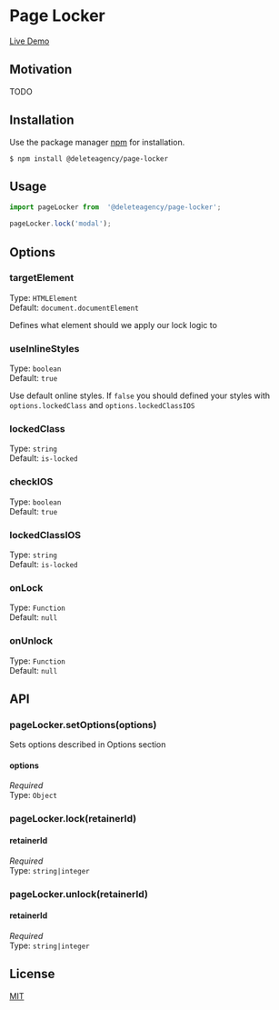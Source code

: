 # Page Locker

[Live Demo](https://delete-agency.github.io/page-locker/)

## Motivation

TODO 

## Installation

Use the package manager [npm](https://docs.npmjs.com/about-npm/) for installation.

```
$ npm install @deleteagency/page-locker
```

## Usage

```js
import pageLocker from  '@deleteagency/page-locker';

pageLocker.lock('modal');
```

## Options

### targetElement

Type: `HTMLElement`<br>
Default: `document.documentElement`

Defines what element should we apply our lock logic to

### useInlineStyles

Type: `boolean`<br>
Default: `true`

Use default online styles. If `false` you should defined your styles with `options.lockedClass` and `options.lockedClassIOS`

### lockedClass

Type: `string`<br>
Default: `is-locked`

### checkIOS

Type: `boolean`<br>
Default: `true`

### lockedClassIOS

Type: `string`<br>
Default: `is-locked`

### onLock

Type: `Function`<br>
Default: `null`

### onUnlock

Type: `Function`<br>
Default: `null`

## API

### pageLocker.setOptions(options)

Sets options described in Options section

#### options

*Required*<br>
Type: `Object`

### pageLocker.lock(retainerId)

#### retainerId

*Required*<br>
Type: `string|integer`

### pageLocker.unlock(retainerId)

#### retainerId

*Required*<br>
Type: `string|integer`

## License
[MIT](https://choosealicense.com/licenses/mit/)